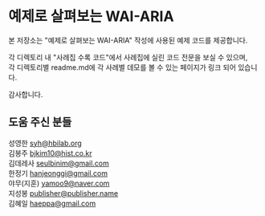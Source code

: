 예제로 살펴보는 WAI-ARIA
======================
본 저장소는 "예제로 살펴보는 WAI-ARIA" 작성에 사용된 예제 코드를 제공합니다.

각 디렉토리 내 "사례집 수록 코드"에서 사례집에 실린 코드 전문을 보실 수 있으며, <br />
각 디렉토리별 readme.md에 각 사례별 데모를 볼 수 있는 페이지가 링크 되어 있습니다.

감사합니다.

## 도움 주신 분들
성영한 <syh@hbilab.org> <br />
김봉주 <bjkim10@hist.co.kr> <br />
김데레사 <seulbinim@gmail.com> <br />
한정기 <hanjeonggi@gmail.com> <br />
야무(지훈) <yamoo9@naver.com> <br />
지성봉 <publisher@publisher.name> <br />
김혜일 <haeppa@gmail.com>